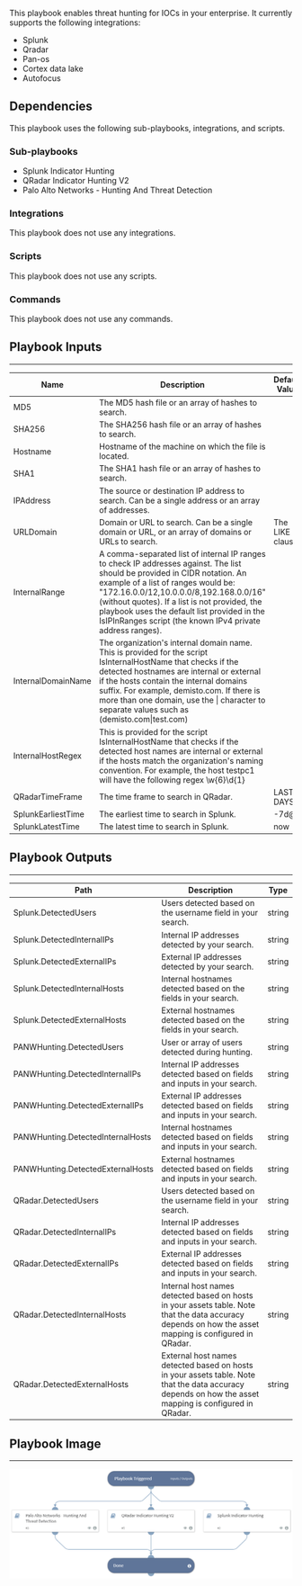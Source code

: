 This playbook enables threat hunting for IOCs in your enterprise. It currently supports the following integrations:
- Splunk
- Qradar
- Pan-os
- Cortex data lake 
- Autofocus

## Dependencies
This playbook uses the following sub-playbooks, integrations, and scripts.

### Sub-playbooks
* Splunk Indicator Hunting
* QRadar Indicator Hunting V2
* Palo Alto Networks - Hunting And Threat Detection

### Integrations
This playbook does not use any integrations.

### Scripts
This playbook does not use any scripts.

### Commands
This playbook does not use any commands.

## Playbook Inputs
---

| **Name** | **Description** | **Default Value** | **Required** |
| --- | --- | --- | --- |
| MD5 | The MD5 hash file or an array of hashes to search. |  | Optional |
| SHA256 | The SHA256 hash file or an array of hashes to search. |  | Optional |
| Hostname | Hostname of the machine on which the file is located. |  | Optional |
| SHA1 | The SHA1 hash file or an array of hashes to search. |  | Optional |
| IPAddress | The source or destination IP address to search. Can be a single address or an array of addresses. |  | Optional |
| URLDomain | Domain or URL to search. Can be a single domain or URL, or an array of domains or URLs to search.  | The LIKE clause. | Optional |
| InternalRange | A comma-separated list of internal IP ranges to check IP addresses against. The list should be provided in CIDR notation. An example of a list of ranges would be: "172.16.0.0/12,10.0.0.0/8,192.168.0.0/16" \(without quotes\). If a list is not provided, the playbook uses the default list provided in the IsIPInRanges script \(the known IPv4 private address ranges\). |  | Optional |
| InternalDomainName | The organization's internal domain name. This is provided for the script IsInternalHostName that checks if the detected hostnames are internal or external if the hosts contain the internal domains suffix. For example, demisto.com. If there is more than one domain, use the \| character to separate values such as \(demisto.com\|test.com\) |  | Optional |
| InternalHostRegex | This is provided for the script IsInternalHostName that checks if the detected host names are internal or external if the hosts match the organization's naming convention. For example, the host testpc1 will have the following regex \\w\{6\}\\d\{1\} |  | Optional |
| QRadarTimeFrame | The time frame to search in QRadar. | LAST 7 DAYS | Optional |
| SplunkEarliestTime | The earliest time to search in Splunk. | -7d@d | Optional |
| SplunkLatestTime | The latest time to search in Splunk. | now | Optional |

## Playbook Outputs
---

| **Path** | **Description** | **Type** |
| --- | --- | --- |
| Splunk.DetectedUsers | Users detected based on the username field in your search. | string |
| Splunk.DetectedInternalIPs | Internal IP addresses detected by your search. | string |
| Splunk.DetectedExternalIPs | External IP addresses detected by your search. | string |
| Splunk.DetectedInternalHosts | Internal hostnames detected based on the fields in your search. | string |
| Splunk.DetectedExternalHosts | External hostnames detected based on the fields in your search. | string |
| PANWHunting.DetectedUsers | User or array of users detected during hunting. | string |
| PANWHunting.DetectedInternalIPs | Internal IP addresses detected based on fields and inputs in your search. | string |
| PANWHunting.DetectedExternalIPs | External IP addresses detected based on fields and inputs in your search. | string |
| PANWHunting.DetectedInternalHosts | Internal hostnames detected based on fields and inputs in your search. | string |
| PANWHunting.DetectedExternalHosts | External hostnames detected based on fields and inputs in your search. | string |
| QRadar.DetectedUsers | Users detected based on the username field in your search. | string |
| QRadar.DetectedInternalIPs | Internal IP addresses detected based on fields and inputs in your search. | string |
| QRadar.DetectedExternalIPs | External IP addresses detected based on fields and inputs in your search. | string |
| QRadar.DetectedInternalHosts | Internal host names detected based on hosts in your assets table. Note that the data accuracy depends on how the asset mapping is configured in QRadar. | string |
| QRadar.DetectedExternalHosts | External host names detected based on hosts in your assets table. Note that the data accuracy depends on how the asset mapping is configured in QRadar. | string |

## Playbook Image
---
![Threat Hunting - Generic](https://raw.githubusercontent.com/demisto/content/master/Packs/CommonPlaybooks/doc_files/Threat_Hunting_-_Generic%20.png)
